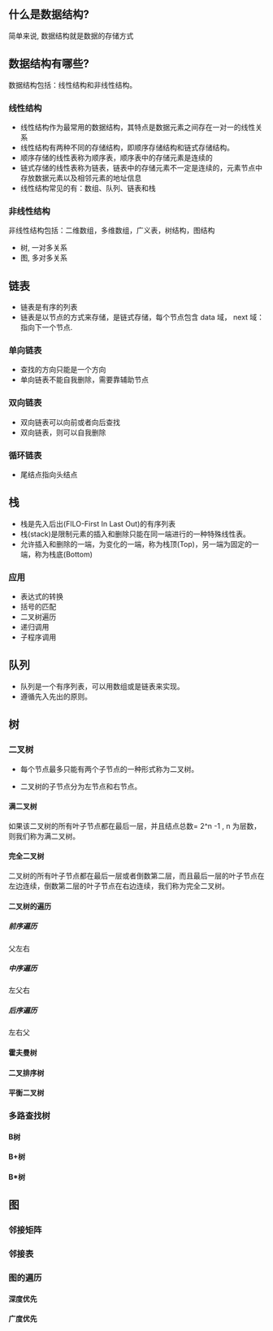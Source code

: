 ## 什么是数据结构?

简单来说, 数据结构就是数据的存储方式

## 数据结构有哪些?

数据结构包括：线性结构和非线性结构。

### 线性结构

- 线性结构作为最常用的数据结构，其特点是数据元素之间存在一对一的线性关系
- 线性结构有两种不同的存储结构，即顺序存储结构和链式存储结构。
- 顺序存储的线性表称为顺序表，顺序表中的存储元素是连续的
- 链式存储的线性表称为链表，链表中的存储元素不一定是连续的，元素节点中存放数据元素以及相邻元素的地址信息
- 线性结构常见的有：数组、队列、链表和栈

### 非线性结构

非线性结构包括：二维数组，多维数组，广义表，树结构，图结构

- 树,  一对多关系
- 图,  多对多关系



## 链表

- 链表是有序的列表
- 链表是以节点的方式来存储，是链式存储，每个节点包含 data 域， next 域：指向下一个节点.

### 单向链表

- 查找的方向只能是一个方向
- 单向链表不能自我删除，需要靠辅助节点

### 双向链表

- 双向链表可以向前或者向后查找
- 双向链表，则可以自我删除

### 循环链表

- 尾结点指向头结点



## 栈

- 栈是先入后出(FILO-First In Last Out)的有序列表
- 栈(stack)是限制元素的插入和删除只能在同一端进行的一种特殊线性表。
- 允许插入和删除的一端，为变化的一端，称为栈顶(Top)，另一端为固定的一端，称为栈底(Bottom)

### 应用

- 表达式的转换
- 括号的匹配
- 二叉树遍历
- 递归调用
- 子程序调用



## 队列

- 队列是一个有序列表，可以用数组或是链表来实现。
- 遵循先入先出的原则。



## 树

### 二叉树

- 每个节点最多只能有两个子节点的一种形式称为二叉树。

- 二叉树的子节点分为左节点和右节点。

#### 满二叉树

如果该二叉树的所有叶子节点都在最后一层，并且结点总数= 2^n -1 , n 为层数，则我们称为满二叉树。

#### 完全二叉树

二叉树的所有叶子节点都在最后一层或者倒数第二层，而且最后一层的叶子节点在左边连续，倒数第二层的叶子节点在右边连续，我们称为完全二叉树。

#### 二叉树的遍历

##### 前序遍历

父左右

##### 中序遍历

左父右

##### 后序遍历

左右父



#### 霍夫曼树

#### 二叉排序树

#### 平衡二叉树

### 多路查找树



#### B树

#### B+树

#### B*树



## 图

### 邻接矩阵

### 邻接表

### 图的遍历

#### 深度优先

#### 广度优先

